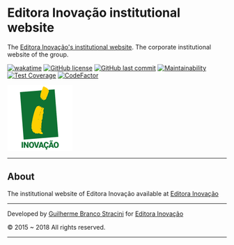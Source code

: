 # Editora Inovação institutional website

The [Editora Inovação's institutional website](https://www.editorainovacao.com.br). The corporate institutional website of the group.

[![wakatime](https://wakatime.com/badge/github/InovacaoMediaBrasil/EditoraInovacao.svg)](https://wakatime.com/badge/github/InovacaoMediaBrasil/EditoraInovacao)
[![GitHub license](https://img.shields.io/github/license/InovacaoMediaBrasil/EditoraInovacao)](https://github.com/InovacaoMediaBrasil/EditoraInovacao)
[![GitHub last commit](https://img.shields.io/github/last-commit/InovacaoMediaBrasil/EditoraInovacao/main)](https://github.com/InovacaoMediaBrasil/EditoraInovacao)
[![Maintainability](https://api.codeclimate.com/v1/badges/6386e2c83f6c6566e61f/maintainability)](https://codeclimate.com/github/InovacaoMediaBrasil/EditoraInovacao/maintainability)
[![Test Coverage](https://api.codeclimate.com/v1/badges/6386e2c83f6c6566e61f/test_coverage)](https://codeclimate.com/github/InovacaoMediaBrasil/EditoraInovacao/test_coverage)
[![CodeFactor](https://www.codefactor.io/repository/github/inovacaomediabrasil/editorainovacao/badge)](https://www.codefactor.io/repository/github/inovacaomediabrasil/editorainovacao)

![EditoraInovacao](logo.png)

---

## About

The institutional website of Editora Inovação available at [Editora Inovação](https://www.editorainovacao.com.br)

---

Developed by [Guilherme Branco Stracini](https://www.guilhermebranco.com.br) for [Editora Inovação](https://www.editorainovacao.com.br)

© 2015 ~ 2018 All rights reserved.

---
